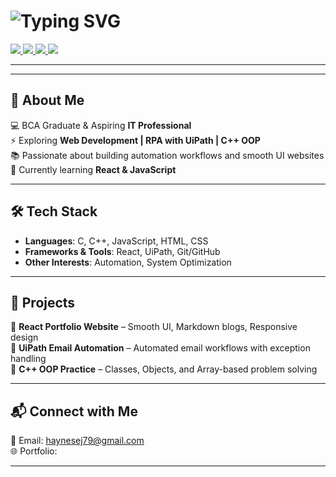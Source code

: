 # ![Typing SVG](https://readme-typing-svg.demolab.com/?lines=Hey,+I'm+Haynes!+👋;)

<a href="https://github.com/Haynes79" target="_blank">
  <img src="https://img.shields.io/badge/GitHub-000?logo=github&logoColor=fff" />
</a>
<a href="https://www.linkedin.com/in/haynes-e-j" target="_blank">
  <img src="https://img.shields.io/badge/LinkedIn-0A66C2?logo=linkedin&logoColor=fff" />
</a>
<a href="mailto:haynesej79@gmail.com" target="_blank">
  <img src="https://img.shields.io/badge/Email-D14836?logo=gmail&logoColor=fff" />
</a>
<a href="https://www.instagram.com/yourusername" target="_blank">
  <img src="https://img.shields.io/badge/Instagram-E4405F?logo=instagram&logoColor=fff" />
</a>

---


---

## 🚀 About Me  
💻 BCA Graduate & Aspiring **IT Professional**  
⚡ Exploring **Web Development | RPA with UiPath | C++ OOP**  
📚 Passionate about building automation workflows and smooth UI websites  
🌱 Currently learning **React & JavaScript**  

---

## 🛠️ Tech Stack  
- **Languages**: C, C++, JavaScript, HTML, CSS  
- **Frameworks & Tools**: React, UiPath, Git/GitHub  
- **Other Interests**: Automation, System Optimization  

---

## 🚀 Projects  
🔹 **React Portfolio Website** – Smooth UI, Markdown blogs, Responsive design  
🔹 **UiPath Email Automation** – Automated email workflows with exception handling  
🔹 **C++ OOP Practice** – Classes, Objects, and Array-based problem solving  

---

## 📬 Connect with Me  
📧 Email: [haynesej79@gmail.com](mailto:haynesej79@gmail.com)  
🌐 Portfolio: [](https://yourwebsite.com)  

---

